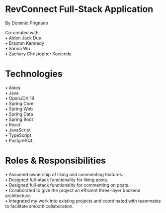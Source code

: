 # RevConnect Full-Stack Application
By Dominic Prignano <br />

Co-created with: <br />
• Alden Jack Dus <br />
• Braxton Kennedy <br />
• Sarina Wu <br />
• Zachary Christopher Kocienda

# Technologies
• Axios <br />
• Java <br />
• OpenJDK 19 <br />
• Spring Core <br />
• Spring Web <br />
• Spring Data <br />
• Spring Boot <br />
• React <br />
• JavaScript <br />
• TypeScript <br />
• PostgreSQL

# Roles & Responsibilities
• Assumed ownership of liking and commenting features. <br />
• Designed full-stack functionality for liking posts. <br />
• Designed full-stack functionality for commenting on posts. <br />
• Collaborated to give the project an efficient three-layer backend architecture. <br />
• Integrated my work into existing projects and coordinated with teammates to facilitate smooth collaboration.
